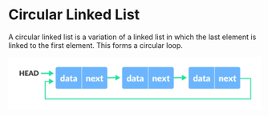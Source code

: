 # Circular Linked List

A circular linked list is a variation of a linked list in which the last element is linked to the first element. This forms a circular loop.

![Image](../_asset_/linked-list-2.webp)

